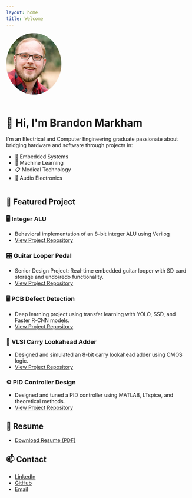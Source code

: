 ```yaml
---
layout: home
title: Welcome
---
```



<div style="display: flex; align-items: center; gap: 20px; flex-wrap: wrap;">

  <img src="/assets/images/profile.png" alt="Brandon Markham" style="width: 150px; border-radius: 50%;">

  <div>
    <h1>👋 Hi, I'm Brandon Markham</h1>
    <p>I'm an Electrical and Computer Engineering graduate passionate about bridging hardware and software through projects in:</p>
    <ul>
      <li>🔧 Embedded Systems</li>
      <li>🧠 Machine Learning</li>
      <li>📋 Medical Technology</li>
      <li>🎸 Audio Electronics</li>
    </ul>
  </div>

</div>

## 🚀 Featured Project

### 🖥️ Integer ALU 
- Behavioral implementation of an 8-bit integer ALU using Verilog
- [View Project Repository](https://github.com/brandonkeithmarkham/computer_architecture_integer_alu)

### 🎛️ Guitar Looper Pedal
- Senior Design Project: Real-time embedded guitar looper with SD card storage and undo/redo functionality.
- [View Project Repository](https://github.com/brandonkeithmarkham/guitar_looper_pedal)

### 🖥️ PCB Defect Detection
- Deep learning project using transfer learning with YOLO, SSD, and Faster R-CNN models.
- [View Project Repository](https://github.com/brandonkeithmarkham/machine_learning_pcb_defect_detection)

### 🧮 VLSI Carry Lookahead Adder
- Designed and simulated an 8-bit carry lookahead adder using CMOS logic.
- [View Project Repository](https://github.com/brandonkeithmarkham/vlsi_carry_lookahead_adder)

### ⚙️ PID Controller Design
- Designed and tuned a PID controller using MATLAB, LTspice, and theoretical methods.
- [View Project Repository](https://github.com/brandonkeithmarkham/linear_control_systems_pid_controller)

## 📄 Resume
- [Download Resume (PDF)](https://brandonkeithmarkham.github.io/assets/brandon_markham_resume.pdf)

## 📫 Contact
- [LinkedIn](https://www.linkedin.com/in/brandon-markham-369177267)
- [GitHub](https://github.com/brandonkeithmarkham)
- [Email](mailto:brandonkeithmarkham@gmail.com)
